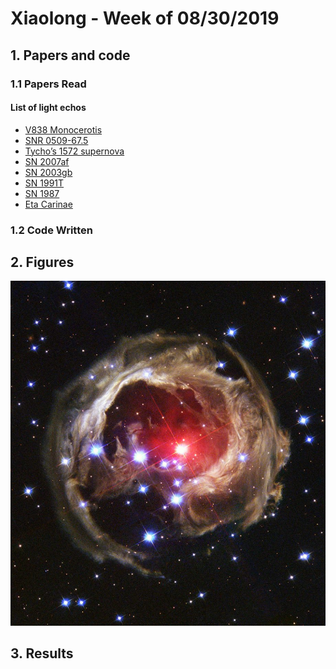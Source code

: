 # Xiaolong - Week of 08/30/2019

## 1. Papers and code

### 1.1 Papers Read

#### List of light echos
- [V838 Monocerotis]()
- [SNR 0509-67.5](https://arxiv.org/pdf/0801.4762.pdf)
- [Tycho’s 1572 supernova](https://www.nature.com/articles/nature07608)
- [SN 2007af]()
- [SN 2003gb](https://iopscience.iop.org/article/10.1086/497578/meta)
- [SN 1991T](https://iopscience.iop.org/article/10.1086/307766)
- [SN 1987](https://iopscience.iop.org/article/10.1088/0004-637X/767/1/45)
- [Eta Carinae]()
### 1.2 Code Written



## 2. Figures

![](imgs/V838.jpg)





## 3. Results

